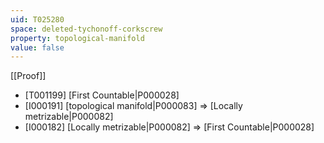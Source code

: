 ```yaml
---
uid: T025280
space: deleted-tychonoff-corkscrew
property: topological-manifold
value: false
---
```

[[Proof]]

* [T001199] [First Countable|P000028]
* [I000191] [topological manifold|P000083] => [Locally metrizable|P000082]
* [I000182] [Locally metrizable|P000082] => [First Countable|P000028]

